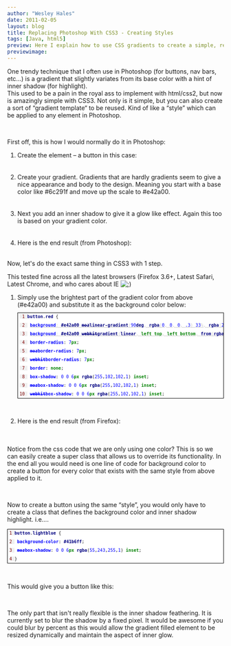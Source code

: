 ```yaml
---
author: "Wesley Hales"
date: 2011-02-05
layout: blog
title: Replacing Photoshop With CSS3 - Creating Styles
tags: [Java, html5]
preview: Here I explain how to use CSS gradients to create a simple, reusable style across any element or button.  One of my first posts on designing in the browser.
previewimage:
---
```


<p><p>One trendy technique that I often use in Photoshop (for buttons, nav bars, etc&#8230;) is a gradient that slightly variates from its base color with a hint of inner shadow (for highlight).<br /> 
This used to be a pain in the royal ass to implement with html/css2, but now is amazingly simple with <span class="caps">CSS3</span>. Not only is it simple, but you can also create a sort of &#8220;gradient template&#8220; to be reused. Kind of like a &#8220;style&#8221; which can be applied to any element in Photoshop.</p><br />
<p class="pTitle">First off, this is how I would normally do it in Photoshop:</p><ol><li>Create the element &#8211; a button in this case:<br /> 
<img alt="" src="/images/jroller/css3post/button.PNG"/></li><br /> 
<li>Create your gradient. Gradients that are hardly gradients seem to give a nice appearance and body to the design. Meaning you start with a base color like #6c291f and move up the scale to #e42a00.<br /> 
<img alt="" src="/images/jroller/css3post/gardient-setup.PNG"/><br /> 
</li><br /> 
<li>Next you add an inner shadow to give it a glow like effect. Again this too is based on your gradient color.<br /> 
<img alt="" src="/images/jroller/css3post/innerglow.PNG"/><br /> 
</li><br /> 
<li>Here is the end result (from Photoshop):<br /> 
<img alt="" src="/images/jroller/css3post/red.button.photoshop.PNG"/><br /> 
</li></ol></p> 
<p><p class="pTitle">Now, let's do the exact same thing in CSS3 with 1 step.</p><p>This tested fine across all the latest browsers (Firefox 3.6+, Latest Safari, Latest Chrome, and who cares about IE <img src="http://www.jroller.com/images/smileys/wink.gif" class="smiley" alt=";)" title=";)" /></p><ol><li>Simply use the brightest part of the gradient color from above (#e42a00) and substitute it as the background color below:<br /> 
<pre style="line-height: 100%;font-family:monospace;background-color:#ffffff; border-width:0.01mm; border-color:#000000; border-style:solid;padding:4px;font-size:10px;"><span style="color:#800000;background-color:#f0f0f0;"> 1 </span><span style="color:#000080;background-color:#ffffff;font-weight:bold;">button</span><span style="background-color:#ffffff;">.</span><span style="color:#000080;background-color:#ffffff;font-weight:bold;">red</span><span style="background-color:#ffffff;"> {<br /> 
</span><span style="color:#800000;background-color:#f0f0f0;"> 2 </span><span style="background-color:#ffffff;"> </span><span style="text-decoration:underline;color:#cccccc"><span style="color:#0000ff;background-color:#ffffff;font-weight:bold;">background</span></span><span style="text-decoration:underline;color:#cccccc"><span style="background-color:#ffffff;">: </span></span><span style="text-decoration:underline;color:#cccccc"><span style="color:#000080;background-color:#ffffff;font-weight:bold;">#e42a00</span></span><span style="text-decoration:underline;color:#cccccc"><span style="background-color:#ffffff;"> </span></span><span style="text-decoration:underline;color:#cccccc"><span style="color:#000080;background-color:#ffffff;font-weight:bold;"><del>moz</del>linear-gradient</span></span><span style="text-decoration:underline;color:#cccccc"><span style="background-color:#ffffff;">(</span></span><span style="text-decoration:underline;color:#cccccc"><span style="color:#0000ff;background-color:#ffffff;">90</span></span><span style="text-decoration:underline;color:#cccccc"><span style="color:#000080;background-color:#ffffff;font-weight:bold;">deg</span></span><span style="text-decoration:underline;color:#cccccc"><span style="background-color:#ffffff;">, </span></span><span style="text-decoration:underline;color:#cccccc"><span style="color:#000080;background-color:#ffffff;font-weight:bold;">rgba</span></span><span style="text-decoration:underline;color:#cccccc"><span style="background-color:#ffffff;">(</span></span><span style="text-decoration:underline;color:#cccccc"><span style="color:#0000ff;background-color:#ffffff;">0</span></span><span style="text-decoration:underline;color:#cccccc"><span style="background-color:#ffffff;">, </span></span><span style="text-decoration:underline;color:#cccccc"><span style="color:#0000ff;background-color:#ffffff;">0</span></span><span style="text-decoration:underline;color:#cccccc"><span style="background-color:#ffffff;">, </span></span><span style="text-decoration:underline;color:#cccccc"><span style="color:#0000ff;background-color:#ffffff;">0</span></span><span style="text-decoration:underline;color:#cccccc"><span style="background-color:#ffffff;">, </span></span><span style="text-decoration:underline;color:#cccccc"><span style="color:#0000ff;background-color:#ffffff;">.3</span></span><span style="text-decoration:underline;color:#cccccc"><span style="background-color:#ffffff;">) </span></span><span style="text-decoration:underline;color:#cccccc"><span style="color:#0000ff;background-color:#ffffff;">33</span></span><span style="text-decoration:underline;color:#cccccc"><span style="background-color:#ffffff;">%, </span></span><span style="text-decoration:underline;color:#cccccc"><span style="color:#000080;background-color:#ffffff;font-weight:bold;">rgba</span></span><span style="text-decoration:underline;color:#cccccc"><span style="background-color:#ffffff;">(</span></span><span style="text-decoration:underline;color:#cccccc"><span style="color:#0000ff;background-color:#ffffff;">255</span></span><span style="text-decoration:underline;color:#cccccc"><span style="background-color:#ffffff;">, </span></span><span style="text-decoration:underline;color:#cccccc"><span style="color:#0000ff;background-color:#ffffff;">255</span></span><span style="text-decoration:underline;color:#cccccc"><span style="background-color:#ffffff;">, </span></span><span style="text-decoration:underline;color:#cccccc"><span style="color:#0000ff;background-color:#ffffff;">255</span></span><span style="text-decoration:underline;color:#cccccc"><span style="background-color:#ffffff;">, </span></span><span style="text-decoration:underline;color:#cccccc"><span style="color:#0000ff;background-color:#ffffff;">.1</span></span><span style="text-decoration:underline;color:#cccccc"><span style="background-color:#ffffff;">) </span></span><span style="text-decoration:underline;color:#cccccc"><span style="color:#0000ff;background-color:#ffffff;">123</span></span><span style="text-decoration:underline;color:#cccccc"><span style="background-color:#ffffff;">%)</span></span><span style="background-color:#ffffff;">;<br /> 
</span><span style="color:#800000;background-color:#f0f0f0;"> 3 </span><span style="background-color:#ffffff;"> </span><span style="text-decoration:underline;color:#cccccc"><span style="color:#0000ff;background-color:#ffffff;font-weight:bold;">background</span></span><span style="text-decoration:underline;color:#cccccc"><span style="background-color:#ffffff;">: </span></span><span style="text-decoration:underline;color:#cccccc"><span style="color:#000080;background-color:#ffffff;font-weight:bold;">#e42a00</span></span><span style="text-decoration:underline;color:#cccccc"><span style="background-color:#ffffff;"> </span></span><span style="text-decoration:underline;color:#cccccc"><span style="color:#000080;background-color:#ffffff;font-weight:bold;"><del>webkit</del>gradient</span></span><span style="text-decoration:underline;color:#cccccc"><span style="background-color:#ffffff;">(</span></span><span style="text-decoration:underline;color:#cccccc"><span style="color:#000080;background-color:#ffffff;font-weight:bold;">linear</span></span><span style="text-decoration:underline;color:#cccccc"><span style="background-color:#ffffff;">, </span></span><span style="text-decoration:underline;color:#cccccc"><span style="color:#008000;background-color:#ffffff;font-weight:bold;">left</span></span><span style="text-decoration:underline;color:#cccccc"><span style="background-color:#ffffff;"> </span></span><span style="text-decoration:underline;color:#cccccc"><span style="color:#008000;background-color:#ffffff;font-weight:bold;">top</span></span><span style="text-decoration:underline;color:#cccccc"><span style="background-color:#ffffff;">, </span></span><span style="text-decoration:underline;color:#cccccc"><span style="color:#008000;background-color:#ffffff;font-weight:bold;">left</span></span><span style="text-decoration:underline;color:#cccccc"><span style="background-color:#ffffff;"> </span></span><span style="text-decoration:underline;color:#cccccc"><span style="color:#008000;background-color:#ffffff;font-weight:bold;">bottom</span></span><span style="text-decoration:underline;color:#cccccc"><span style="background-color:#ffffff;">, </span></span><span style="text-decoration:underline;color:#cccccc"><span style="color:#000080;background-color:#ffffff;font-weight:bold;">from</span></span><span style="text-decoration:underline;color:#cccccc"><span style="background-color:#ffffff;">(</span></span><span style="text-decoration:underline;color:#cccccc"><span style="color:#000080;background-color:#ffffff;font-weight:bold;">rgba</span></span><span style="text-decoration:underline;color:#cccccc"><span style="background-color:#ffffff;">(</span></span><span style="text-decoration:underline;color:#cccccc"><span style="color:#0000ff;background-color:#ffffff;">255</span></span><span style="text-decoration:underline;color:#cccccc"><span style="background-color:#ffffff;">, </span></span><span style="text-decoration:underline;color:#cccccc"><span style="color:#0000ff;background-color:#ffffff;">255</span></span><span style="text-decoration:underline;color:#cccccc"><span style="background-color:#ffffff;">, </span></span><span style="text-decoration:underline;color:#cccccc"><span style="color:#0000ff;background-color:#ffffff;">255</span></span><span style="text-decoration:underline;color:#cccccc"><span style="background-color:#ffffff;">, </span></span><span style="text-decoration:underline;color:#cccccc"><span style="color:#0000ff;background-color:#ffffff;">.1</span></span><span style="text-decoration:underline;color:#cccccc"><span style="background-color:#ffffff;">)), </span></span><span style="text-decoration:underline;color:#cccccc"><span style="color:#000080;background-color:#ffffff;font-weight:bold;">to</span></span><span style="text-decoration:underline;color:#cccccc"><span style="background-color:#ffffff;">(</span></span><span style="text-decoration:underline;color:#cccccc"><span style="color:#000080;background-color:#ffffff;font-weight:bold;">rgba</span></span><span style="text-decoration:underline;color:#cccccc"><span style="background-color:#ffffff;">(</span></span><span style="text-decoration:underline;color:#cccccc"><span style="color:#0000ff;background-color:#ffffff;">0</span></span><span style="text-decoration:underline;color:#cccccc"><span style="background-color:#ffffff;">, </span></span><span style="text-decoration:underline;color:#cccccc"><span style="color:#0000ff;background-color:#ffffff;">0</span></span><span style="text-decoration:underline;color:#cccccc"><span style="background-color:#ffffff;">, </span></span><span style="text-decoration:underline;color:#cccccc"><span style="color:#0000ff;background-color:#ffffff;">0</span></span><span style="text-decoration:underline;color:#cccccc"><span style="background-color:#ffffff;">, </span></span><span style="text-decoration:underline;color:#cccccc"><span style="color:#0000ff;background-color:#ffffff;">.3</span></span><span style="text-decoration:underline;color:#cccccc"><span style="background-color:#ffffff;">)))</span></span><span style="background-color:#ffffff;">;<br /> 
</span><span style="color:#800000;background-color:#f0f0f0;"> 4 </span><span style="background-color:#ffffff;"> </span><span style="color:#0000ff;background-color:#ffffff;font-weight:bold;">border-radius</span><span style="background-color:#ffffff;">: </span><span style="color:#0000ff;background-color:#ffffff;">7</span><span style="color:#008000;background-color:#ffffff;font-weight:bold;">px</span><span style="background-color:#ffffff;">;<br /> 
</span><span style="color:#800000;background-color:#f0f0f0;"> 5 </span><span style="background-color:#ffffff;"> </span><span style="color:#0000ff;background-color:#ffffff;font-weight:bold;"><del>moz</del>border-radius</span><span style="background-color:#ffffff;">: </span><span style="color:#0000ff;background-color:#ffffff;">7</span><span style="color:#008000;background-color:#ffffff;font-weight:bold;">px</span><span style="background-color:#ffffff;">;<br /> 
</span><span style="color:#800000;background-color:#f0f0f0;"> 6 </span><span style="background-color:#ffffff;"> </span><span style="color:#0000ff;background-color:#ffffff;font-weight:bold;"><del>webkit</del>border-radius</span><span style="background-color:#ffffff;">: </span><span style="color:#0000ff;background-color:#ffffff;">7</span><span style="color:#008000;background-color:#ffffff;font-weight:bold;">px</span><span style="background-color:#ffffff;">;<br /> 
</span><span style="color:#800000;background-color:#f0f0f0;"> 7 </span><span style="background-color:#ffffff;"> </span><span style="color:#0000ff;background-color:#ffffff;font-weight:bold;">border</span><span style="background-color:#ffffff;">: </span><span style="color:#008000;background-color:#ffffff;font-weight:bold;">none</span><span style="background-color:#ffffff;">;<br /> 
</span><span style="color:#800000;background-color:#f0f0f0;"> 8 </span><span style="background-color:#ffffff;"> </span><span style="color:#0000ff;background-color:#ffffff;font-weight:bold;">box-shadow</span><span style="background-color:#ffffff;">: </span><span style="color:#0000ff;background-color:#ffffff;">0</span><span style="background-color:#ffffff;"> </span><span style="color:#0000ff;background-color:#ffffff;">0</span><span style="background-color:#ffffff;"> </span><span style="color:#0000ff;background-color:#ffffff;">6</span><span style="color:#008000;background-color:#ffffff;font-weight:bold;">px</span><span style="background-color:#ffffff;"> </span><span style="color:#000080;background-color:#ffffff;font-weight:bold;">rgba</span><span style="background-color:#ffffff;">(</span><span style="color:#0000ff;background-color:#ffffff;">255</span><span style="background-color:#ffffff;">,</span><span style="color:#0000ff;background-color:#ffffff;">102</span><span style="background-color:#ffffff;">,</span><span style="color:#0000ff;background-color:#ffffff;">102</span><span style="background-color:#ffffff;">,</span><span style="color:#0000ff;background-color:#ffffff;">1</span><span style="background-color:#ffffff;">) </span><span style="color:#008000;background-color:#ffffff;font-weight:bold;">inset</span><span style="background-color:#ffffff;">;<br /> 
</span><span style="color:#800000;background-color:#f0f0f0;"> 9 </span><span style="background-color:#ffffff;"> </span><span style="color:#0000ff;background-color:#ffffff;font-weight:bold;"><del>moz</del>box-shadow</span><span style="background-color:#ffffff;">: </span><span style="color:#0000ff;background-color:#ffffff;">0</span><span style="background-color:#ffffff;"> </span><span style="color:#0000ff;background-color:#ffffff;">0</span><span style="background-color:#ffffff;"> </span><span style="color:#0000ff;background-color:#ffffff;">6</span><span style="color:#008000;background-color:#ffffff;font-weight:bold;">px</span><span style="background-color:#ffffff;"> </span><span style="color:#000080;background-color:#ffffff;font-weight:bold;">rgba</span><span style="background-color:#ffffff;">(</span><span style="color:#0000ff;background-color:#ffffff;">255</span><span style="background-color:#ffffff;">,</span><span style="color:#0000ff;background-color:#ffffff;">102</span><span style="background-color:#ffffff;">,</span><span style="color:#0000ff;background-color:#ffffff;">102</span><span style="background-color:#ffffff;">,</span><span style="color:#0000ff;background-color:#ffffff;">1</span><span style="background-color:#ffffff;">) </span><span style="color:#008000;background-color:#ffffff;font-weight:bold;">inset</span><span style="background-color:#ffffff;">;<br /> 
</span><span style="color:#800000;background-color:#f0f0f0;">10 </span><span style="background-color:#ffffff;"> </span><span style="color:#0000ff;background-color:#ffffff;font-weight:bold;"><del>webkit</del>box-shadow</span><span style="background-color:#ffffff;">: </span><span style="color:#0000ff;background-color:#ffffff;">0</span><span style="background-color:#ffffff;"> </span><span style="color:#0000ff;background-color:#ffffff;">0</span><span style="background-color:#ffffff;"> </span><span style="color:#0000ff;background-color:#ffffff;">6</span><span style="color:#008000;background-color:#ffffff;font-weight:bold;">px</span><span style="background-color:#ffffff;"> </span><span style="color:#000080;background-color:#ffffff;font-weight:bold;">rgba</span><span style="background-color:#ffffff;">(</span><span style="color:#0000ff;background-color:#ffffff;">255</span><span style="background-color:#ffffff;">,</span><span style="color:#0000ff;background-color:#ffffff;">102</span><span style="background-color:#ffffff;">,</span><span style="color:#0000ff;background-color:#ffffff;">102</span><span style="background-color:#ffffff;">,</span><span style="color:#0000ff;background-color:#ffffff;">1</span><span style="background-color:#ffffff;">) </span><span style="color:#008000;background-color:#ffffff;font-weight:bold;">inset</span><span style="background-color:#ffffff;">;</span></pre><br /> 
</li><br /> 
<li>Here is the end result (from Firefox):<br /> 
<img alt="" src="/images/jroller/css3post/red.button.css.PNG"></li><br /> 
</ol></p> 
<p><p>Notice from the css code that we are only using one color? This is so we can easily create a super class that allows us to override its functionality. In the end all you would need is one line of code for background color to create a button for every color that exists with the same style from above applied to it.</p><br /> 
<p>Now to create a button using the same &#8220;style&#8221;, you would only have to create a class that defines the background color and inner shadow highlight. i.e&#8230;.<br /> 
<pre style="line-height: 100%;font-family:monospace;background-color:#ffffff; border-width:0.01mm; border-color:#000000; border-style:solid;padding:4px;font-size:10px;"><span style="color:#800000;background-color:#f0f0f0;">1 </span><span style="color:#000080;background-color:#ffffff;font-weight:bold;">button</span><span style="background-color:#ffffff;">.</span><span style="color:#000080;background-color:#ffffff;font-weight:bold;">lightblue</span><span style="background-color:#ffffff;"> {<br /> 
</span><span style="color:#800000;background-color:#f0f0f0;">2 </span><span style="background-color:#ffffff;"> </span><span style="color:#0000ff;background-color:#ffffff;font-weight:bold;">background-color</span><span style="background-color:#ffffff;">: </span><span style="color:#000080;background-color:#ffffff;font-weight:bold;">#41b6ff</span><span style="background-color:#ffffff;">;<br /> 
</span><span style="color:#800000;background-color:#f0f0f0;">3 </span><span style="background-color:#ffffff;"> </span><span style="color:#0000ff;background-color:#ffffff;font-weight:bold;"><del>moz</del>box-shadow</span><span style="background-color:#ffffff;">: </span><span style="color:#0000ff;background-color:#ffffff;">0</span><span style="background-color:#ffffff;"> </span><span style="color:#0000ff;background-color:#ffffff;">0</span><span style="background-color:#ffffff;"> </span><span style="color:#0000ff;background-color:#ffffff;">6</span><span style="color:#008000;background-color:#ffffff;font-weight:bold;">px</span><span style="background-color:#ffffff;"> </span><span style="color:#000080;background-color:#ffffff;font-weight:bold;">rgba</span><span style="background-color:#ffffff;">(</span><span style="color:#0000ff;background-color:#ffffff;">55</span><span style="background-color:#ffffff;">,</span><span style="color:#0000ff;background-color:#ffffff;">243</span><span style="background-color:#ffffff;">,</span><span style="color:#0000ff;background-color:#ffffff;">255</span><span style="background-color:#ffffff;">,</span><span style="color:#0000ff;background-color:#ffffff;">1</span><span style="background-color:#ffffff;">) </span><span style="color:#008000;background-color:#ffffff;font-weight:bold;">inset</span><span style="background-color:#ffffff;">;<br /> 
</span><span style="color:#800000;background-color:#f0f0f0;">4 </span><span style="background-color:#ffffff;">}</span></pre></p><br /> 
<p>This would give you a button like this:<br /> 
<img alt="" src="/images/jroller/css3post/blue.button.css.PNG"/></p><br /> 
<p>The only part that isn't really flexible is the inner shadow feathering. It is currently set to blur the shadow by a fixed pixel. It would be awesome if you could blur by percent as this would allow the gradient filled element to be resized dynamically and maintain the aspect of inner glow.</p></p>
